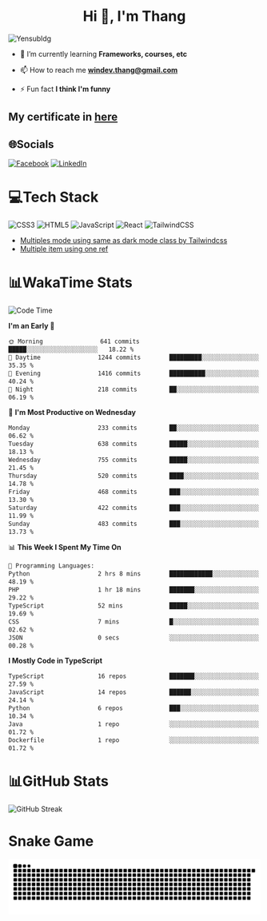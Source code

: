 <h1 align="center">Hi 👋, I'm Thang</h1>

![Yensubldg](https://readme-typing-svg.demolab.com?font=Fira+Code&weight=600&pause=1000&color=F5F5F2&center=true&vCenter=true&width=435&lines=Trying+to+be+a+Software+Engineering)

<!--
![](https://komarev.com/ghpvc/?username=yensubldg&label=Visitors+Count&color=brightgreen) -->

- 🌱 I’m currently learning **Frameworks, courses, etc**

- 📫 How to reach me **<windev.thang@gmail.com>**

- ⚡ Fun fact **I think I'm funny**

## My certificate in [here](./MY_CERTIFICATE.md)

## 🌐Socials

[![Facebook](https://img.shields.io/badge/Facebook-%231877F2.svg?logo=Facebook&logoColor=white)](https://facebook.com/yensubldg) [![LinkedIn](https://img.shields.io/badge/LinkedIn-%230077B5.svg?logo=linkedin&logoColor=white)](https://linkedin.com/in/yensubldg)

# 💻Tech Stack

![CSS3](https://img.shields.io/badge/css3-%231572B6.svg?style=for-the-badge&logo=css3&logoColor=white) ![HTML5](https://img.shields.io/badge/html5-%23E34F26.svg?style=for-the-badge&logo=html5&logoColor=white) ![JavaScript](https://img.shields.io/badge/javascript-%23323330.svg?style=for-the-badge&logo=javascript&logoColor=%23F7DF1E) ![React](https://img.shields.io/badge/react-%2320232a.svg?style=for-the-badge&logo=react&logoColor=%2361DAFB) ![TailwindCSS](https://img.shields.io/badge/tailwindcss-%2338B2AC.svg?style=for-the-badge&logo=tailwind-css&logoColor=white)

<!-- BLOG-POST-LIST:START -->
- [Multiples mode using same as dark mode class by Tailwindcss](https://dev.to/yensubldg/multiples-mode-using-same-as-dark-mode-class-by-tailwindcss-56p4)
- [Multiple item using one ref](https://dev.to/yensubldg/multiple-item-using-one-ref-1288)
<!-- BLOG-POST-LIST:END -->

# 📊WakaTime Stats

<!--START_SECTION:waka-->
![Code Time](http://img.shields.io/badge/Code%20Time-3%2C322%20hrs%209%20mins-blue)

**I'm an Early 🐤** 

```text
🌞 Morning                641 commits         █████░░░░░░░░░░░░░░░░░░░░   18.22 % 
🌆 Daytime                1244 commits        █████████░░░░░░░░░░░░░░░░   35.35 % 
🌃 Evening                1416 commits        ██████████░░░░░░░░░░░░░░░   40.24 % 
🌙 Night                  218 commits         ██░░░░░░░░░░░░░░░░░░░░░░░   06.19 % 
```
📅 **I'm Most Productive on Wednesday** 

```text
Monday                   233 commits         ██░░░░░░░░░░░░░░░░░░░░░░░   06.62 % 
Tuesday                  638 commits         █████░░░░░░░░░░░░░░░░░░░░   18.13 % 
Wednesday                755 commits         █████░░░░░░░░░░░░░░░░░░░░   21.45 % 
Thursday                 520 commits         ████░░░░░░░░░░░░░░░░░░░░░   14.78 % 
Friday                   468 commits         ███░░░░░░░░░░░░░░░░░░░░░░   13.30 % 
Saturday                 422 commits         ███░░░░░░░░░░░░░░░░░░░░░░   11.99 % 
Sunday                   483 commits         ███░░░░░░░░░░░░░░░░░░░░░░   13.73 % 
```


📊 **This Week I Spent My Time On** 

```text
💬 Programming Languages: 
Python                   2 hrs 8 mins        ████████████░░░░░░░░░░░░░   48.19 % 
PHP                      1 hr 18 mins        ███████░░░░░░░░░░░░░░░░░░   29.22 % 
TypeScript               52 mins             █████░░░░░░░░░░░░░░░░░░░░   19.69 % 
CSS                      7 mins              █░░░░░░░░░░░░░░░░░░░░░░░░   02.62 % 
JSON                     0 secs              ░░░░░░░░░░░░░░░░░░░░░░░░░   00.28 % 
```

**I Mostly Code in TypeScript** 

```text
TypeScript               16 repos            ███████░░░░░░░░░░░░░░░░░░   27.59 % 
JavaScript               14 repos            ██████░░░░░░░░░░░░░░░░░░░   24.14 % 
Python                   6 repos             ███░░░░░░░░░░░░░░░░░░░░░░   10.34 % 
Java                     1 repo              ░░░░░░░░░░░░░░░░░░░░░░░░░   01.72 % 
Dockerfile               1 repo              ░░░░░░░░░░░░░░░░░░░░░░░░░   01.72 % 
```




<!--END_SECTION:waka-->

# 📊GitHub Stats

![GitHub Streak](https://streak-stats.demolab.com?user=yensubldg&theme=tokyonight&border_radius=8)

# Snake Game

![Snake eating my contribution graph](./github-contribution-grid-snake.svg)
